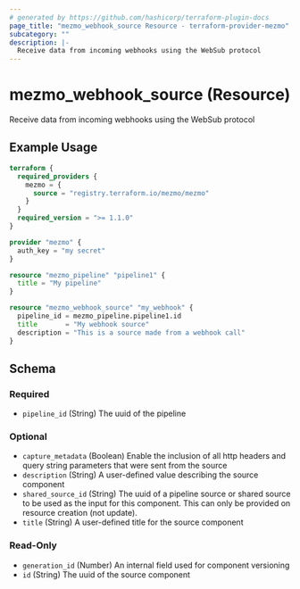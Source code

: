 ```yaml
---
# generated by https://github.com/hashicorp/terraform-plugin-docs
page_title: "mezmo_webhook_source Resource - terraform-provider-mezmo"
subcategory: ""
description: |-
  Receive data from incoming webhooks using the WebSub protocol
---
```


# mezmo_webhook_source (Resource)

Receive data from incoming webhooks using the WebSub protocol

## Example Usage

```terraform
terraform {
  required_providers {
    mezmo = {
      source = "registry.terraform.io/mezmo/mezmo"
    }
  }
  required_version = ">= 1.1.0"
}

provider "mezmo" {
  auth_key = "my secret"
}

resource "mezmo_pipeline" "pipeline1" {
  title = "My pipeline"
}

resource "mezmo_webhook_source" "my_webhook" {
  pipeline_id = mezmo_pipeline.pipeline1.id
  title       = "My webhook source"
  description = "This is a source made from a webhook call"
}
```

<!-- schema generated by tfplugindocs -->
## Schema

### Required

- `pipeline_id` (String) The uuid of the pipeline

### Optional

- `capture_metadata` (Boolean) Enable the inclusion of all http headers and query string parameters that were sent from the source
- `description` (String) A user-defined value describing the source component
- `shared_source_id` (String) The uuid of a pipeline source or shared source to be used as the input for this component. This can only be provided on resource creation (not update).
- `title` (String) A user-defined title for the source component

### Read-Only

- `generation_id` (Number) An internal field used for component versioning
- `id` (String) The uuid of the source component

